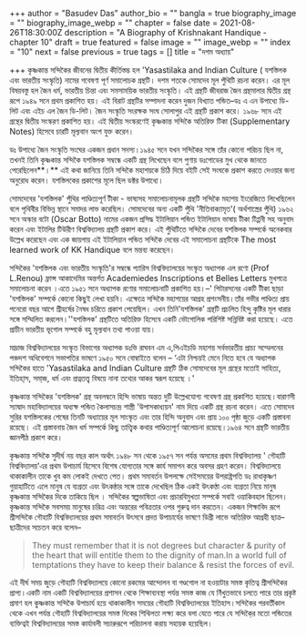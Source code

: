 +++
author = "Basudev Das"
author_bio = ""
bangla = true
biography_image = ""
biography_image_webp = ""
chapter = false
date = 2021-08-26T18:30:00Z
description = "A Biography of Krishnakant Handique - chapter 10"
draft = true
featured = false
image = ""
image_webp = ""
index = "10"
next = false
previous = true
tags = []
title = "দশম অধ্যায়"

+++
কৃষ্ণকান্ত সন্দিকৈর জীবনের দ্বিতীয় কীর্তিস্তম্ভ হল 'Yasastilaka and Indian Culture ( যশস্তিলক এবং ভারতীয় সংস্কৃতি) নামের গবেষণা পূর্ণ সমালোচক গ্রন্থটি। দশম শতকে সোমদেব মূল পুঁথিটি রচনা করেন। এর মূল বিষয়বস্তু হল জৈন ধর্ম, ভারতীয় চিন্তা এবং সমসাময়িক ভারতীয় সংস্কৃতি। এই গ্রন্থটি জীবরাজ জৈন গ্রন্থমালার দ্বিতীয় গ্রন্থ রূপে ১৯৪৯ সনে প্রথম প্রকাশিত হয়। এই বিরাট গ্রন্থটির সম্পাদনা করেন দুজন বিখ্যাত পন্ডিত–ডঃ এ এন উপাধ্যে ডি-লিট এবং এইচ এল জৈন ডি-লিট। জৈন সংস্কৃতি সংরক্ষক সংঘ সোলাপুর এই গ্রন্থটি প্রকাশ করে। ১৯৬৮ সনে এই গ্রন্থের দ্বিতীয় সংস্করণ প্রকাশিত হয়। এই দ্বিতীয় সংস্করণেই কৃষ্ণকান্ত সন্দিকৈ অতিরিক্ত টিকা (Supplementary Notes) হিসেবে চারটি মূল্যবান অংশ যুক্ত করেন।

ডঃ উপাধ্যে জৈন সংস্কৃতি সংঘের একজন প্রধান সদস্য।১৯৪৫ সনে যখন সন্দিকৈর সঙ্গে তাঁর কোনো পরিচয় ছিল না, তখনই তিনি কৃষ্ণকান্ত সন্দিকৈ যশস্তিলক সম্বন্ধে একটি গ্রন্থ লিখেছেন বলে পুণায় ডঃগোডের মুখ থেকে জানতে পেরেছিলেন**।** এই কথা জানিয়ে তিনি সন্দিকৈ মহাশয়কে চিঠি দিয়ে বইটি সেই সংঘকে প্রকাশ করতে দেওয়ার জন্য অনুরোধ করেন। যশস্তিলকের প্রকাশের মূলে ছিল ডক্টর উপাধ্যে।

সোমদেবের 'যশস্তিলক' পুঁথির পাণ্ডিত্যপূর্ণ টীকা - ভাষ‍্যসহ সমালোচনামূলক গ্রন্থটি সন্দিকৈ মহাশয় ইংরেজিতে লিখেছিলেন বলে পৃথিবীর বিভিন্ন স্থানে সমাদর লাভ করেছিল। সোমদেবের অন্য একটি পুঁথি 'নীতিবাক্যামৃত'( অর্থশাস্ত্রের পুঁথি) ১৯৬২ সনে অস্কার বটো (Oscar Botto) নামের একজন প্রসিদ্ধ ইটালিয়ান পন্ডিত ইটালিয়ান ভাষায় টীকা টিপ্পনী সহ অনুবাদ করেন এবং ইটালির টিউরীণ বিশ্ববিদ্যালয় গ্ৰন্থটি প্রকাশ করে। এই পুঁথিটিতে সন্দিকৈ দেবের যশস্তিলক সম্পর্কে অনেকবার উল্লেখ করেছেন এবং এক জায়গায় এই ইটালিয়ান পন্ডিত সন্দিকৈ দেবের এই সমালোচনা গ্রন্থটিকে The most learned work of KK Handique বলে মন্তব্য করেছেন।

সন্দিকৈর 'যশস্তিলক এবং ভারতীয় সংস্কৃতি'র সম্বন্ধে প‍্যারিস বিশ্ববিদ্যালয়ের সংস্কৃত অধ্যাপক এল রণো (Prof L.Renou) ফ্রান্স আকাদেমির অন্তর্গত Academiedes Inscriptions et Belles Letters মুখপত্রে সমালোচনা করেন ।এতে ১৯৫১ সনে অধ্যাপক রণোর সমালোচনাটি প্রকাশিত হয়।–' পিটারসনের একটি টীকা ছাড়া 'যশস্তিলক' সম্পর্কে কোনো কিছুই লেখা হয়নি। এক্ষেত্রে সন্দিকৈ মহাশয়ের আগ্রহ প্রশংসনীয়।তাঁর গভীর পাণ্ডিত্য প্রায় পনেরো বছর আগে শ্রীহর্ষের নৈষধ চরিতে প্রকাশ পেয়েছিল। এখন তিনি'যশস্তিলক' গ্রন্থটি প্রচলিত হিন্দু কৃষ্টির মূল ধারার সঙ্গে সম্মিলিত করলেন।''যশস্তিলক' গ্রন্থটিতে অতিরিক্ত হিসেবে একটি ভৌগোলিক পরিশিষ্ট সন্নিবিষ্ট করা হয়েছে। এতে প্রাচীন ভারতীয় ভূগোল সম্পর্কে বহু মূল্যবান তথ্য পাওয়া যায়।

মাদ্রাজ বিশ্ববিদ্যালয়ের সংস্কৃত বিভাগের অধ্যাপক ডঃভি রাঘবন এম এ,পিএইচডি মহাশয় সর্বভারতীয় প্রাচ্য সম্মেলনের পঞ্চদশ অধিবেশনে সভাপতির ভাষণে ১৯৫০ সনে বোম্বাইতে বলেন – ‘এটা নিশ্চয়ই মেনে নিতে হবে যে অধ্যাপক সন্দিকৈর হাতে 'Yasastilaka and Indian Culture গ্রন্থটি ঠিক সোমদেবের মূল গ্রন্থের মতোই সাহিত্য, ইতিহা্‌স, সমা্‌জ, ধর্ম এবং প্রত্নতত্ত্ব বিষয়ে নানা তথ্যের আকর স্বরূপ হয়েছে ।'

কৃষ্ণকান্ত সন্দিকৈর 'যশস্তিলক' গ্রন্থ অবলম্বনে হিন্দি ভাষায় অন্তত দুটি উল্লেখযোগ্য গবেষণা গ্রন্থ প্রকাশিত হয়েছে।বারাণসী স‍্যাদ্বাদ মহাবিদ্যালয়ের অধ্যক্ষ পন্ডিত কৈলাসচন্দ্র শাস্ত্রী 'উপাসকাধ‍্যয়ন' নাম দিয়ে একটি গ্রন্থ রচনা করেন। এতে সোমদেব সুরির যশস্তিলকের শেষের তিনটি অধ্যায়ের মূল সাংস্কৃত এবং তার হিন্দি অনুবাদ এবং প্রায় ১০০ পৃষ্ঠা জুড়ে একটি প্রস্তাবনা রয়েছে। এই প্রস্তাবনায় জৈন ধর্ম সম্পর্কে কিছু তাত্ত্বিক কথার পাণ্ডিত্যপূর্ণ আলোচনা রয়েছে।১৯৬৪ সনে গ্রন্থটি ভারতীয় জ্ঞানপীঠ প্রকাশ করে।

কৃষ্ণকান্ত সন্দিকৈ সুদীর্ঘ নয় বছর কাল অর্থাৎ ১৯৪৮ সন থেকে ১৯৫৭ সন পর্যন্ত অসমের প্রথম বিশ্ববিদ্যালয় ' গৌহাটি বিশ্ববিদ্যালয়'এর প্রথম উপাচার্য হিসেবে বিশেষ যোগ্যতার সঙ্গে কার্য সমাপন করে অবসর গ্রহণ করেন। বিশ্ববিদ্যালয়ে থাকাকালীন তাকে খুব কম লোকই দেখতে পেত। প্রথম সমাবর্তন উপলক্ষে সেইসময়ের উপরাষ্ট্রপতি ডঃ রাধাকৃষ্ণণ গুয়াহাটিতে এলে মানুষ যে ব্যগ্রতা এবং উৎকন্ঠার সঙ্গে তাকে দেখেছিল ঠিক একই উৎকণ্ঠা এবং ব‍্যগ্ৰতা নিয়ে মানুষ কৃষ্ণকান্ত সন্দিকৈর দিকে তাকিয়ে ছিল । সন্দিকৈর স্বল্পভাষিতা এবং প্রচারবিমুখতা সম্পর্কে সবাই ওয়াকিবহাল ছিলেন।কৃষ্ণকান্ত সন্দিকৈ সবসময় মানুষের চরিত্র এবং অন্তরের পবিত্রতার ওপর গুরুত্ব দান করতেন। একজন শিক্ষাবিদ রূপে শ্রীসন্দিকৈ গৌহাটি বিশ্ববিদ্যালয়ের প্রথম সমাবর্তন উৎসবে প্রদত্ত উপাচার্যের ভাষণে ডিগ্রী লাভে অতিরিক্ত আগ্রহী ছাত্র–ছাত্রীদের সচেতন করে বলেন–

> They must remember that it is not degrees but character & purity of the heart that will entitle them to the dignity of man.In a world full of temptations they have to keep their balance & resist the forces of evil.

এই দীর্ঘ সময় জুড়ে গৌহাটি বিশ্ববিদ্যালয়ে কোনো রকমের আন্দোলন বা গণ্ডগোল না হওয়াটার সমস্ত কৃতিত্ব শ্রীসন্দিকৈর প্রাপ্য।একটি নাম একটি বিশ্ববিদ্যালয়ের প্রশাসন থেকে শিক্ষাব্যবস্থা পর্যন্ত সমস্ত কাজ যে নিঁখুতভাবে চলতে পারে তার প্রকৃষ্ট প্রমাণ হল কৃ্ষ্ণকান্ত সন্দিকৈ উপাচার্য হয়ে থাকাকালীন সময়ের গৌহাটি বিশ্ববিদ্যালয়ের ইতিহাস।সন্দিকৈর পরবর্তীকাল থেকে এখন পর্যন্ত গৌহাটি বিশ্ববিদ্যালয়ের সমস্ত দিকের শিথিলতা লক্ষ্য করে বলা যেতে পারে যে সন্দিকৈ্র মতো পন্ডিতের ব্যক্তিত্বই বিশ্ববিদ্যালয়ের সমস্ত কার্যাবলী সচারুরূপে পরিচালনা করায় সহায়ক হয়েছিল।